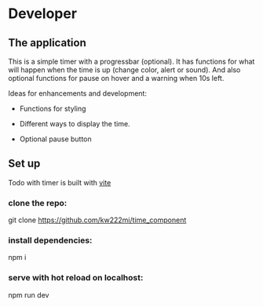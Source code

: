 # Developer

## The application

This is a simple timer with a progressbar (optional). It has functions for what will happen when the time is up (change color, alert or sound). And also optional functions for pause on hover and a warning when 10s left.

Ideas for enhancements and development:

- Functions for styling

- Different ways to display the time.

- Optional pause button

## Set up

Todo with timer is built with [vite](https://vitejs.dev/)

### clone the repo:

git clone https://github.com/kw222mi/time_component

### install dependencies:

npm i

### serve with hot reload on localhost:

npm run dev